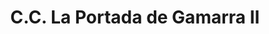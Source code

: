 ---
title: "C.C. La Portada de Gamarra II"
url: /lima/c-c-la-portada-de-gamarra-ii/
shop: Allgemein
---
